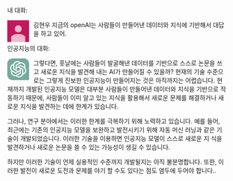 내 대화:
<p>
  <img src="/assets/image/ChatGPT/002.png" alt="프로필 이미지" style="float:left; margin-right:10px;" width="50">
김현우
지금의 openAI는 사람들이 만들어낸 데이터와 지식에 기반해서 대답을 하고 있어.
</p>
인공지능의 대화:
<p>
  <img src="/assets/image/ChatGPT/001.png" alt="프로필 이미지" style="float:left; margin-right:10px;" width="50">
 그렇다면, 훗날에는 사람들이 발굴해낸 데이터를 기반으로 스스로 논문을 쓰고 새로운 지식을 발견해 내는 AI가 만들어질 수 있을까?
현재의 기술 수준으로는 그렇게 진보한 인공지능이 만들어지는 것은 아직까지는 어렵습니다. 현재까지 개발된 인공지능 모델은  대부분 사람들이 만들어낸 데이터와 지식을 기반으로 작동하기 때문에, 사람들이 이미 알고 있는 지식을 활용해서 새로운 문제를 해결하거나 새로운 지식을 발견하는 데에 한계가 있습니다.

그러나, 연구 분야에서는 이러한 한계를 극복하기 위해 노력하고 있습니다. 예를 들어, 최근에는 기존의 인공지능 모델을 보완하고 발전시키기 위해 자동 머신 러닝과 같은 기술이 개발되었습니다. 이러한 기술을 이용하면 인공지능 모델이 스스로 새로운 지 식을 발견하거나 새로운 논문을 쓸 수 있는 가능성이 생길 수 있습니다.

하지만 이러한 기술이 언제 실용적인 수준까지 개발될지는 아직 불분명합니다. 또한, 이러한 발전이 새로운 도전과 문제를 야기 할 수도 있다는 점도 염두에 두어야 합니다..
</p>
